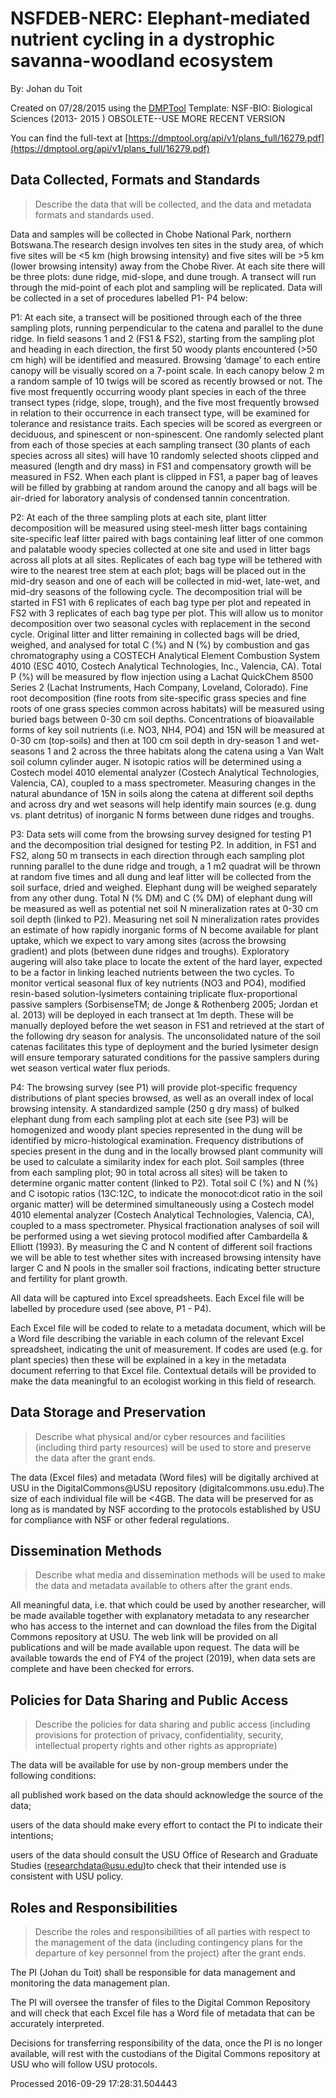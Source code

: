 # NSFDEB-NERC: Elephant-mediated nutrient cycling in a dystrophic savanna-woodland ecosystem

By: Johan du Toit

Created on 07/28/2015 using the [DMPTool](https://dmp.cdlib.org/) Template: NSF-BIO: Biological Sciences (2013- 2015 ) OBSOLETE--USE MORE RECENT VERSION

You can find the full-text at [https://dmptool.org/api/v1/plans_full/16279.pdf](https://dmptool.org/api/v1/plans_full/16279.pdf) 

## Data Collected, Formats and Standards

> Describe the data that will be collected, and the data and metadata formats and standards used.

Data and samples will be collected in Chobe National Park, northern Botswana.The research design involves ten sites in the study area, of which five sites will be &lt;5 km (high browsing intensity) and five sites will be &gt;5 km (lower browsing intensity) away from the Chobe River. At each site there will be three plots: dune ridge, mid-slope, and dune trough. A transect will run through the mid-point of each plot and sampling will be replicated. Data will be collected in a set of procedures labelled P1- P4 below:

P1: At each site, a transect will be positioned through each of the three sampling plots, running perpendicular to the catena and parallel to the dune ridge. In field seasons 1 and 2 (FS1 &amp; FS2), starting from the sampling plot and heading in each direction, the first 50 woody plants encountered (&gt;50 cm high) will be identified and measured. Browsing &lsquo;damage&rsquo; to each entire canopy will be visually scored on a 7-point scale. In each canopy below 2 m a random sample of 10 twigs will be scored as recently browsed or not. The five most frequently occurring woody plant species in each of the three transect types (ridge, slope, trough), and the five most frequently browsed in relation to their occurrence in each transect type, will be examined for tolerance and resistance traits. Each species will be scored as evergreen or deciduous, and spinescent or non-spinescent. One randomly selected plant from each of those species at each sampling transect (30 plants of each species across all sites) will have 10 randomly selected shoots clipped and measured (length and dry mass) in FS1 and compensatory growth will be measured in FS2. When each plant is clipped in FS1, a paper bag of leaves will be filled by grabbing at random around the canopy and all bags will be air-dried for laboratory analysis of condensed tannin concentration.

P2: At each of the three sampling plots at each site, plant litter decomposition will be measured using steel-mesh litter bags containing site-specific leaf litter paired with bags containing leaf litter of one common and palatable woody species collected at one site and used in litter bags across all plots at all sites. Replicates of each bag type will be tethered with wire to the nearest tree stem at each plot; bags will be placed out in the mid-dry season and one of each will be collected in mid-wet, late-wet, and mid-dry seasons of the following cycle. The decomposition trial will be started in FS1 with 6 replicates of each bag type per plot and repeated in FS2 with 3 replicates of each bag type per plot. This will allow us to monitor decomposition over two seasonal cycles with replacement in the second cycle. Original litter and litter remaining in collected bags will be dried, weighed, and analysed for total C (%) and N (%) by combustion and gas chromatography using a COSTECH Analytical Element Combustion System 4010 (ESC 4010, Costech Analytical Technologies, Inc., Valencia, CA). Total P (%) will be measured by flow injection using a Lachat QuickChem 8500 Series 2 (Lachat Instruments, Hach Company, Loveland, Colorado). Fine root decomposition (fine roots from site-specific grass species and fine roots of one grass species common across habitats) will be measured using buried bags between 0-30 cm soil depths. Concentrations of bioavailable forms of key soil nutrients (i.e. NO3, NH4, PO4) and 15N will be measured at 0-30 cm (top-soils) and then at 100 cm soil depth in dry-season 1 and wet-seasons 1 and 2 across the three habitats along the catena using a Van Walt soil column cylinder auger. N isotopic ratios will be determined using a Costech model 4010 elemental analyzer (Costech Analytical Technologies, Valencia, CA), coupled to a mass spectrometer. Measuring changes in the natural abundance of 15N in soils along the catena at different soil depths and across dry and wet seasons will help identify main sources (e.g. dung vs. plant detritus) of inorganic N forms between dune ridges and troughs.

P3: Data sets will come from the browsing survey designed for testing P1 and the decomposition trial designed for testing P2. In addition, in FS1 and FS2, along 50 m transects in each direction through each sampling plot running parallel to the dune ridge and trough, a 1 m2 quadrat will be thrown at random five times and all dung and leaf litter will be collected from the soil surface, dried and weighed. Elephant dung will be weighed separately from any other dung. Total N (% DM) and C (% DM) of elephant dung will be measured as well as potential net soil N mineralization rates at 0-30 cm soil depth (linked to P2). Measuring net soil N mineralization rates provides an estimate of how rapidly inorganic forms of N become available for plant uptake, which we expect to vary among sites (across the browsing gradient) and plots (between dune ridges and troughs). Exploratory augering will also take place to locate the extent of the hard layer, expected to be a factor in linking leached nutrients between the two cycles. To monitor vertical seasonal flux of key nutrients (NO3 and PO4), modified resin-based solution-lysimeters containing triplicate flux-proportional passive samplers (SorbisenseTM; de Jonge &amp; Rothenberg 2005; Jordan et al. 2013) will be deployed in each transect at 1m depth. These will be manually deployed before the wet season in FS1 and retrieved at the start of the following dry season for analysis. The unconsolidated nature of the soil catenas facilitates this type of deployment and the buried lysimeter design will ensure temporary saturated conditions for the passive samplers during wet season vertical water flux periods.

P4: The browsing survey (see P1) will provide plot-specific frequency distributions of plant species browsed, as well as an overall index of local browsing intensity. A standardized sample (250 g dry mass) of bulked elephant dung from each sampling plot at each site (see P3) will be homogenized and woody plant species represented in the dung will be identified by micro-histological examination. Frequency distributions of species present in the dung and in the locally browsed plant community will be used to calculate a similarity index for each plot. Soil samples (three from each sampling plot; 90 in total across all sites) will be taken to determine organic matter content (linked to P2). Total soil C (%) and N (%) and C isotopic ratios (13C:12C, to indicate the monocot:dicot ratio in the soil organic matter) will be determined simultaneously using a Costech model 4010 elemental analyzer (Costech Analytical Technologies, Valencia, CA), coupled to a mass spectrometer. Physical fractionation analyses of soil will be performed using a wet sieving protocol modified after Cambardella &amp; Elliott (1993). By measuring the C and N content of different soil fractions we will be able to test whether sites with increased browsing intensity have larger C and N pools in the smaller soil fractions, indicating better structure and fertility for plant growth.

All data will be captured into Excel spreadsheets. Each Excel file will be labelled by procedure used (see above, P1 - P4).

Each Excel file will be coded to relate to a metadata document, which will be a Word file describing the variable in each column of the relevant Excel spreadsheet, indicating the unit of measurement. If codes are used (e.g. for plant species) then these will be explained in a key in the metadata document referring to that Excel file. Contextual details will be provided to make the data meaningful to an ecologist working in this field of research.


## Data Storage and Preservation

> Describe what physical and/or cyber resources and facilities (including third party resources) will be used to store and preserve the data after the grant ends.

The data (Excel files) and metadata (Word files) will be digitally archived at USU in the DigitalCommons@USU repository (digitalcommons.usu.edu).The size of each individual file will be &lt;4GB. The data will be preserved for as long as is mandated by NSF according to the protocols established by USU for compliance with NSF or other federal regulations.


## Dissemination Methods

> Describe what media and dissemination methods will be used to make the data and metadata available to others after the grant ends. 

All meaningful data, i.e. that which could be used by another researcher, will be made available together with explanatory metadata to any researcher who has access to the internet and can download the files from the Digital Commons repository at USU. The web link will be provided on all publications and will be made available upon request. The data will be available towards the end of FY4 of the project (2019), when data sets are complete and have been checked for errors.


## Policies for Data Sharing and Public Access

> Describe the policies for data sharing and public access (including provisions for protection of privacy, confidentiality, security, intellectual property rights and other rights as appropriate) 

The data will be available for use by non-group members under the following conditions:

all published work based on the data should acknowledge the source of the data;

users of the data should make every effort to contact the PI to indicate their intentions;

users of the data should consult the USU Office of Research and Graduate Studies (researchdata@usu.edu)to check that their intended use is consistent with USU policy.


## Roles and Responsibilities

> Describe the roles and responsibilities of all parties with respect to the management of the data (including contingency plans for the departure of key personnel from the project) after the grant ends. 

The PI (Johan du Toit) shall be responsible for data management and monitoring the data management plan.

The PI will oversee the transfer of files to the Digital Common Repository and will check that each Excel file has a Word file of metadata that can be accurately interpreted.

Decisions for transferring responsibility of the data, once the PI is no longer available, will rest with the custodians of the Digital Commons repository at USU who will follow USU protocols.


Processed 2016-09-29 17:28:31.504443
